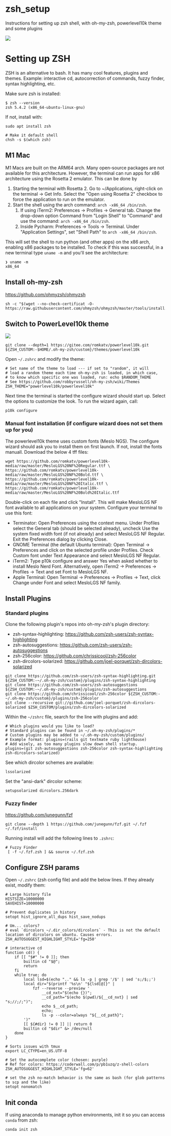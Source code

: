 # zsh_setup
Instructions for setting up zsh shell, with oh-my-zsh, powerlevel10k theme and some plugins

![](shell_p10k_2.png)

# Setting up ZSH
ZSH is an alternative to bash. It has many cool features, plugins and themes.
Example: interactive cd, autocorrection of commands, fuzzy finder, syntax highlighting, etc.

Make sure zsh is installed:
```shell script
$ zsh --version
zsh 5.4.2 (x86_64-ubuntu-linux-gnu)
```

If not, install with:
```shell script
sudo apt install zsh

# Make it default shell
chsh -s $(which zsh)
```

## M1 Mac

M1 Macs are built on the ARM64 arch. Many open-source packages are not available for this architecture.
However, the terminal can run apps for x86 architecture using the Rosetta 2 emulator.
This can be done by
1. Starting the terminal with Rosetta 2. Go to ~/Applications, right-click on the terminal -> Get Info. 
  Select the "Open using Rosetta 2" checkbox to force the application to run on the emulator.
2. Start the shell using the arch command: `arch -x86_64 /bin/zsh`. 
    1. If using iTerm2: Preferences -> Profiles -> General tab. Change the drop-down option Command from 
"Login Shell" to "Command" and use the command: `arch -x86_64 /bin/zsh`.
    2. Inside Pycharm: Preferences -> Tools -> Terminal. Under "Application Settings", set "Shell Path" to `arch -x86_64 /bin/zsh`.

This will set the shell to run python (and other apps) on the x86 arch, enabling x86 packages to be installed.
To check if this was successful, in a new terminal type `uname -m` and you'll see the architecture:

```shell script
❯ uname -m
x86_64

```

## Install oh-my-zsh
https://github.com/ohmyzsh/ohmyzsh
```shell script
sh -c "$(wget --no-check-certificat -O- https://raw.githubusercontent.com/ohmyzsh/ohmyzsh/master/tools/install.sh)"
```

## Switch to PowerLevel10k theme

![](shell_p10k_1.png)

```shell
git clone --depth=1 https://gitee.com/romkatv/powerlevel10k.git ${ZSH_CUSTOM:-$HOME/.oh-my-zsh/custom}/themes/powerlevel10k
```

Open `~/.zshrc` and modify the theme:
```shell script
# Set name of the theme to load --- if set to "random", it will
# load a random theme each time oh-my-zsh is loaded, in which case,
# to know which specific one was loaded, run: echo $RANDOM_THEME
# See https://github.com/robbyrussell/oh-my-zsh/wiki/Themes
ZSH_THEME="powerlevel10k/powerlevel10k"
```

Next time the terminal is started the configure wizard should start up. Select the options to customize the look.
To run the wizard again, call:
```shell
p10k configure
```

### Manual font installation (if configure wizard does not set them up for you)

The powerlevel10k theme uses custom fonts (Meslo NGS). The configure wizard should ask you to install them on first launch. If not, install the
fonts manuall. Download the below 4 tff files:

```shell script
wget https://github.com/romkatv/powerlevel10k-media/raw/master/MesloLGS%20NF%20Regular.ttf \
https://github.com/romkatv/powerlevel10k-media/raw/master/MesloLGS%20NF%20Bold.ttf \
https://github.com/romkatv/powerlevel10k-media/raw/master/MesloLGS%20NF%20Italic.ttf \
https://github.com/romkatv/powerlevel10k-media/raw/master/MesloLGS%20NF%20Bold%20Italic.ttf
```

Double-click on each file and click "Install". This will make MesloLGS NF font available to all applications on your system. Configure your terminal to use this font:
- Terminator: Open Preferences using the context menu. Under Profiles select the General tab (should be selected already), uncheck Use the system fixed width font (if not already) and select MesloLGS NF Regular. Exit the Preferences dialog by clicking Close.
- GNOME Terminal (the default Ubuntu terminal): Open Terminal → Preferences and click on the selected profile under Profiles. Check Custom font under Text Appearance and select MesloLGS NF Regular.
- iTerm2: Type p10k configure and answer Yes when asked whether to install Meslo Nerd Font. Alternatively, open iTerm2 → Preferences → Profiles → Text and set Font to MesloLGS NF.
- Apple Terminal: Open Terminal → Preferences → Profiles → Text, click Change under Font and select MesloLGS NF family.

## Install Plugins

### Standard plugins
Clone the following plugin's repos into oh-my-zsh's plugin directory:
- zsh-syntax-highlighting: https://github.com/zsh-users/zsh-syntax-highlighting
- zsh-autosuggestions: https://github.com/zsh-users/zsh-autosuggestions
- zsh-256color: https://github.com/chrissicool/zsh-256color
- zsh-dircolors-solarized: https://github.com/joel-porquet/zsh-dircolors-solarized

```shell script
git clone https://github.com/zsh-users/zsh-syntax-highlighting.git ${ZSH_CUSTOM:-~/.oh-my-zsh/custom}/plugins/zsh-syntax-highlighting
git clone https://github.com/zsh-users/zsh-autosuggestions ${ZSH_CUSTOM:-~/.oh-my-zsh/custom}/plugins/zsh-autosuggestions
git clone https://github.com/chrissicool/zsh-256color ${ZSH_CUSTOM:-~/.oh-my-zsh/custom}/plugins/zsh-256color
git clone --recursive git://github.com/joel-porquet/zsh-dircolors-solarized $ZSH_CUSTOM/plugins/zsh-dircolors-solarized
```

Within the `~/zshrc` file, search for the line with plugins and add:
```shell script
# Which plugins would you like to load?
# Standard plugins can be found in ~/.oh-my-zsh/plugins/*
# Custom plugins may be added to ~/.oh-my-zsh/custom/plugins/
# Example format: plugins=(rails git textmate ruby lighthouse)
# Add wisely, as too many plugins slow down shell startup.
plugins=(git zsh-autosuggestions zsh-256color zsh-syntax-highlighting zsh-dircolors-solarized)
```

See which dircolor schemes are available:
```shell script
lssolarized
```
Set the "ansi-dark" dircolor scheme:
```shell script
setupsolarized dircolors.256dark
```


### Fuzzy finder
https://github.com/junegunn/fzf
```shell script
git clone --depth 1 https://github.com/junegunn/fzf.git ~/.fzf
~/.fzf/install
```

Running install will add the following lines to `.zshrc`:
```shell script
# Fuzzy Finder
 [ -f ~/.fzf.zsh ] && source ~/.fzf.zsh
```

## Configure ZSH params
Open `~/.zshrc` (zsh config file) and add the below lines. If they already exist, modify them:

```shell script
# Large history file
HISTSIZE=10000000
SAVEHIST=10000000

# Prevent duplicates in history
setopt hist_ignore_all_dups hist_save_nodups

# Um... colors?
# eval `dircolors ~/.dir_colors/dircolors` - This is not the default location of dircolors on ubuntu. Causes errors.
ZSH_AUTOSUGGEST_HIGHLIGHT_STYLE='fg=250'

# interactive cd
function cd() {
    if [[ "$#" != 0 ]]; then
        builtin cd "$@";
        return
    fi
    while true; do
        local lsd=$(echo ".." && ls -p | grep '/$' | sed 's;/$;;')
        local dir="$(printf '%s\n' "${lsd[@]}" |
            fzf --reverse --preview '
                __cd_nxt="$(echo {})";
                __cd_path="$(echo $(pwd)/${__cd_nxt} | sed "s;//;/;")";
                echo $__cd_path;
                echo;
                ls -p --color=always "${__cd_path}";
        ')"
        [[ ${#dir} != 0 ]] || return 0
        builtin cd "$dir" &> /dev/null
    done
}

# Sorts issues with tmux
export LC_CTYPE=en_US.UTF-8

# Set the autocomplete color (chosen: purple)
# Ref for colors: https://coderwall.com/p/pb1uzq/z-shell-colors
ZSH_AUTOSUGGEST_HIGHLIGHT_STYLE='fg=62'

# set the zsh no-match behavior is the same as bash (for glob patterns to scp and the like)
setopt nonomatch
```

## Init conda
If using anaconda to manage python environments, init it so you can access `conda` from zsh:
```shell script
conda init zsh
```

